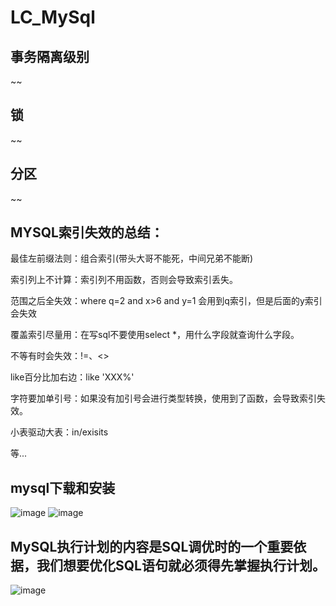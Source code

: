 # LC_MySql
## 事务隔离级别
~~
## 锁
~~
## 分区
~~

## MYSQL索引失效的总结：
最佳左前缀法则：组合索引(带头大哥不能死，中间兄弟不能断) 

索引列上不计算：索引列不用函数，否则会导致索引丢失。

范围之后全失效：where q=2 and x>6 and y=1 会用到q索引，但是后面的y索引会失效

覆盖索引尽量用：在写sql不要使用select *，用什么字段就查询什么字段。

不等有时会失效：!=、<>

like百分比加右边：like 'XXX%'

字符要加单引号：如果没有加引号会进行类型转换，使用到了函数，会导致索引失效。

小表驱动大表：in/exisits 

等...

## mysql下载和安装
![image](https://user-images.githubusercontent.com/26539681/121656533-29503f80-cad2-11eb-9722-192e7bb10f5a.png)
![image](https://user-images.githubusercontent.com/26539681/121657500-083c1e80-cad3-11eb-9f58-7b23a5e67122.png)

## MySQL执行计划的内容是SQL调优时的一个重要依据，我们想要优化SQL语句就必须得先掌握执行计划。
![image](https://user-images.githubusercontent.com/26539681/121989239-5badb580-cdce-11eb-8f16-c22db6e21db5.png)
